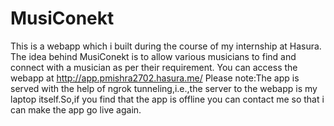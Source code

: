 # MusiConekt
This is a webapp which i built during the course of my internship at Hasura.
The idea behind MusiConekt is to allow various musicians to find and connect with a musician as per their requirement.
You can access the webapp at http://app.pmishra2702.hasura.me/
Please note:The app is served with the help of ngrok tunneling,i.e.,the server to the webapp is my laptop itself.So,if you find that the app is offline you can contact me so that i can make the app go live again.
